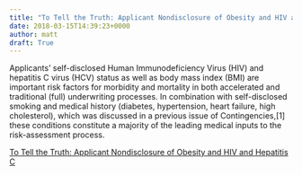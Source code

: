 ```yaml
---
title: "To Tell the Truth: Applicant Nondisclosure of Obesity and HIV and Hepatitis C"
date: 2018-03-15T14:39:23+0000
author: matt
draft: True
---
```

Applicants’ self-disclosed Human Immunodeficiency Virus (HIV) and hepatitis C virus (HCV) status as well as body mass index (BMI) are important risk factors for morbidity and mortality in both accelerated and traditional (full) underwriting processes. In combination with self-disclosed smoking and medical history (diabetes, hypertension, heart failure, high cholesterol), which was discussed in a previous issue of Contingencies,[1] these conditions constitute a majority of the leading medical inputs to the risk-assessment process.

[ To Tell the Truth: Applicant Nondisclosure of Obesity and HIV and Hepatitis C ]( http://contingencies.org/applicant-nondisclosure-obesity-hiv-hepatitis-c-infection-life-insurance-marketplace/ )
